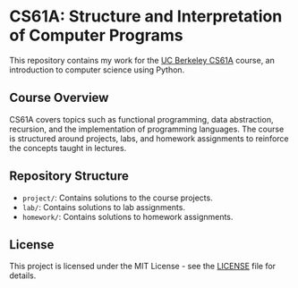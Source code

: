 # CS61A: Structure and Interpretation of Computer Programs

This repository contains my work for the [UC Berkeley CS61A](https://cs61a.org/) course, an introduction to computer science using Python.

## Course Overview

CS61A covers topics such as functional programming, data abstraction, recursion, and the implementation of programming languages. The course is structured around projects, labs, and homework assignments to reinforce the concepts taught in lectures.

## Repository Structure

- `project/`: Contains solutions to the course projects.
- `lab/`: Contains solutions to lab assignments.
- `homework/`: Contains solutions to homework assignments.

## License

This project is licensed under the MIT License - see the [LICENSE](LICENSE) file for details.
